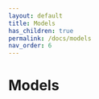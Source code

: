 ```yaml
---
layout: default
title: Models
has_children: true
permalink: /docs/models
nav_order: 6
---
```


# Models
